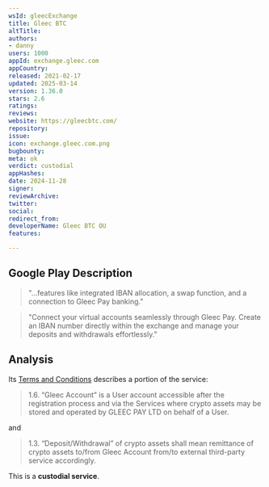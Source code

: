 ```yaml
---
wsId: gleecExchange
title: Gleec BTC
altTitle: 
authors:
- danny
users: 1000
appId: exchange.gleec.com
appCountry: 
released: 2021-02-17
updated: 2025-03-14
version: 1.36.0
stars: 2.6
ratings: 
reviews: 
website: https://gleecbtc.com/
repository: 
issue: 
icon: exchange.gleec.com.png
bugbounty: 
meta: ok
verdict: custodial
appHashes: 
date: 2024-11-28
signer: 
reviewArchive: 
twitter: 
social: 
redirect_from: 
developerName: Gleec BTC OU
features: 

---
```


## Google Play Description

> "...features like integrated IBAN allocation, a swap function, and a connection to Gleec Pay banking." 

> "Connect your virtual accounts seamlessly through Gleec Pay. Create an IBAN number directly within the exchange and manage your deposits and withdrawals effortlessly."

## Analysis 

Its [Terms and Conditions](https://exchange.gleec.com/terms-of-use) describes a portion of the service:

> 1.6. “Gleec Account” is a User account accessible after the registration process and via the Services where crypto assets may be stored and operated by GLEEC PAY LTD on behalf of a User.

and 

> 1.3. “Deposit/Withdrawal” of crypto assets shall mean remittance of crypto assets to/from Gleec Account from/to external third-party service accordingly.

This is a **custodial service**.